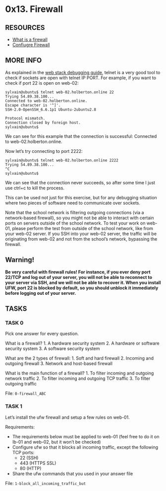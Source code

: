 # 0x13. Firewall

## RESOURCES

* [What is a firewall](https://en.wikipedia.org/wiki/Firewall_%28computing%29)
* [Confiugre Firewall](https://www.digitalocean.com/community/tutorials/how-to-set-up-a-firewall-with-ufw-on-ubuntu-16-04)

## MORE INFO

As explained in the [web stack debugging guide](https://intranet.hbtn.io/concepts/68), telnet is a very good tool to check if sockets are open with telnet IP PORT. For example, if you want to check if port 22 is open on web-02:

```
sylvain@ubuntu$ telnet web-02.holberton.online 22
Trying 54.89.38.100...
Connected to web-02.holberton.online.
Escape character is '^]'.
SSH-2.0-OpenSSH_6.6.1p1 Ubuntu-2ubuntu2.8

Protocol mismatch.
Connection closed by foreign host.
sylvain@ubuntu$
```

We can see for this example that the connection is successful: Connected to web-02.holberton.online.

Now let’s try connecting to port 2222:

```
sylvain@ubuntu$ telnet web-02.holberton.online 2222
Trying 54.89.38.100...
^C
sylvain@ubuntu$
```

We can see that the connection never succeeds, so after some time I just use ctrl+c to kill the process.

This can be used not just for this exercise, but for any debugging situation where two pieces of software need to communicate over sockets.

Note that the school network is filtering outgoing connections (via a network-based firewall), so you might not be able to interact with certain ports on servers outside of the school network. To test your work on web-01, please perform the test from outside of the school network, like from your web-02 server. If you SSH into your web-02 server, the traffic will be originating from web-02 and not from the school’s network, bypassing the firewall.

## **Warning!**

**Be very careful with firewall rules! For instance, if you ever deny port 22/TCP and log out of your server, you will not be able to reconnect to your server via SSH, and we will not be able to recover it. When you install UFW, port 22 is blocked by default, so you should unblock it immediately before logging out of your server.**

## TASKS

### TASK 0
Pick one answer for every question.

What is a firewall?
     1. A hardware security system
     2. A hardware or software security system
     3. A software security system

What are the 2 types of firewall:
     1. Soft and hard firewall
     2. Incoming and outgoing firewall
     3. Network and host-based firewall

What is the main function of a firewall?
     1. To filter incoming and outgoing network traffic
     2. To filter incoming and outgoing TCP traffic
     3. To filter outgoing traffic

File: `0-firewall_ABC`

### TASK 1
Let’s install the ufw firewall and setup a few rules on web-01.

Requirements:
* The requirements below must be applied to web-01 (feel free to do it on lb-01 and web-02, but it won’t be checked)
* Configure ufw so that it blocks all incoming traffic, except the following TCP ports:
  * 22 (SSH)
  * 443 (HTTPS SSL)
  * 80 (HTTP)
* Share the ufw commands that you used in your answer file

File: `1-block_all_incoming_traffic_but`

